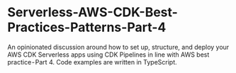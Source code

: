 # Serverless-AWS-CDK-Best-Practices-Patterns-Part-4
An opinionated discussion around how to set up, structure, and deploy your AWS CDK Serverless apps using CDK Pipelines in line with AWS best practice - Part 4. Code examples are written in TypeScript.
